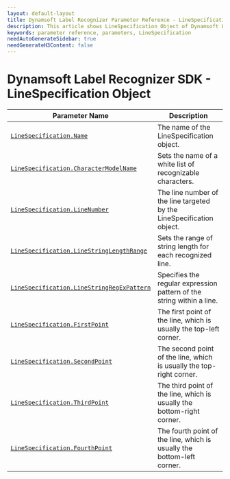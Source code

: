 ```yaml
---
layout: default-layout
title: Dynamsoft Label Recognizer Parameter Reference - LineSpecification Object
description: This article shows LineSpecification Object of Dynamsoft Label Recognizer.
keywords: parameter reference, parameters, LineSpecification
needAutoGenerateSidebar: true
needGenerateH3Content: false
---
```



# Dynamsoft Label Recognizer SDK - LineSpecification Object

 | Parameter Name | Description |
 | -------------- | ----------- | 
 | [`LineSpecification.Name`](parameter-control.md#name) | The name of the LineSpecification object. |
 | [`LineSpecification.CharacterModelName`](parameter-control.md#charactermodelname) | Sets the name of a white list of recognizable characters. |
 | [`LineSpecification.LineNumber`](parameter-control.md#linenumber) | The line number of the line targeted by the LineSpecification object. |
 | [`LineSpecification.LineStringLengthRange`](parameter-control.md#linestringlengthrange) | Sets the range of string length for each recognized line. |
 | [`LineSpecification.LineStringRegExPattern`](parameter-control.md#linestringregexpattern) | Specifies the regular expression pattern of the string within a line. |
 | [`LineSpecification.FirstPoint`](parameter-control.md#firstpoint) | The first point of the line, which is usually the top-left corner. |
 | [`LineSpecification.SecondPoint`](parameter-control.md#secondpoint) | The second point of the line, which is usually the top-right corner. |
 | [`LineSpecification.ThirdPoint`](parameter-control.md#thirdpoint) | The third point of the line, which is usually the bottom-right corner. |
 | [`LineSpecification.FourthPoint`](parameter-control.md#fourthpoint) | The fourth point of the line, which is usually the bottom-left  corner. |
